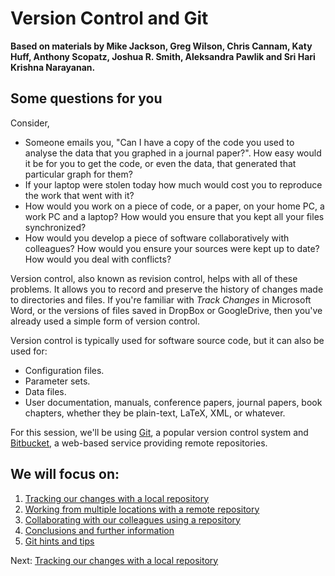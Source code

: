 # Version Control and Git

**Based on materials by Mike Jackson, Greg Wilson, Chris Cannam, Katy Huff, Anthony Scopatz, Joshua R. Smith, Aleksandra Pawlik and Sri Hari Krishna Narayanan.**

## Some questions for you

Consider,

* Someone emails you, "Can I have a copy of the code you used to analyse the data that you graphed in a journal paper?". How easy would it be for you to get the code, or even the data, that generated that particular graph for them?
* If your laptop were stolen today how much would cost you to reproduce the work that went with it?
* How would you work on a piece of code, or a paper, on your home PC, a work PC and a laptop? How would you ensure that you kept all your files synchronized?
* How would you develop a piece of software collaboratively with colleagues? How would you ensure your sources were kept up to date? How would you deal with conflicts? 

Version control, also known as revision control, helps with all of these problems. It allows you to record and preserve  the history of changes made to directories and files.  If you're familiar with *Track Changes* in Microsoft Word, or the versions of files saved in DropBox or GoogleDrive, then you've already used a simple form of version control. 

Version control is typically used for software source code,  but it can also be used for:

* Configuration files.
* Parameter sets.
* Data files.
* User documentation, manuals, conference papers, journal papers, book chapters, whether they be plain-text, LaTeX, XML, or whatever.

For this session, we'll be using [Git](http://git-scm.com/), a popular version control system and [Bitbucket](http://bitbucket.org), a web-based service providing remote repositories.

## We will focus on:

1. [Tracking our changes with a local repository](1_Local.md)
2. [Working from multiple locations with a remote repository](2_Remote.md)
3. [Collaborating with our colleagues using a repository](3_Collaboration.md)
4. [Conclusions and further information](4_Conclusion.md)
5. [Git hints and tips](5_HintsAndTips.md)

Next: [Tracking our changes with a local repository](1_Local.md)
